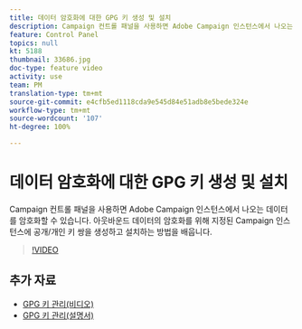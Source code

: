 ```yaml
---
title: 데이터 암호화에 대한 GPG 키 생성 및 설치
description: Campaign 컨트롤 패널을 사용하면 Adobe Campaign 인스턴스에서 나오는 데이터를 암호화할 수 있습니다. 아웃바운드 데이터의 암호화를 위해 지정된 Campaign 인스턴스에 공개/개인 키 쌍을 생성하고 설치하는 방법을 배웁니다.
feature: Control Panel
topics: null
kt: 5188
thumbnail: 33686.jpg
doc-type: feature video
activity: use
team: PM
translation-type: tm+mt
source-git-commit: e4cfb5ed1118cda9e545d84e51adb8e5bede324e
workflow-type: tm+mt
source-wordcount: '107'
ht-degree: 100%

---
```



# 데이터 암호화에 대한 GPG 키 생성 및 설치

Campaign 컨트롤 패널을 사용하면 Adobe Campaign 인스턴스에서 나오는 데이터를 암호화할 수 있습니다. 아웃바운드 데이터의 암호화를 위해 지정된 Campaign 인스턴스에 공개/개인 키 쌍을 생성하고 설치하는 방법을 배웁니다.

>[!VIDEO](https://video.tv.adobe.com/v/36386?quality=12)

## 추가 자료

* [GPG 키 관리(비디오)](./gpg-key-management-overview.md)
* [GPG 키 관리(설명서)](https://docs.adobe.com/content/help/ko-KR/control-panel/using/instances-settings/gpg-keys-management.html)
